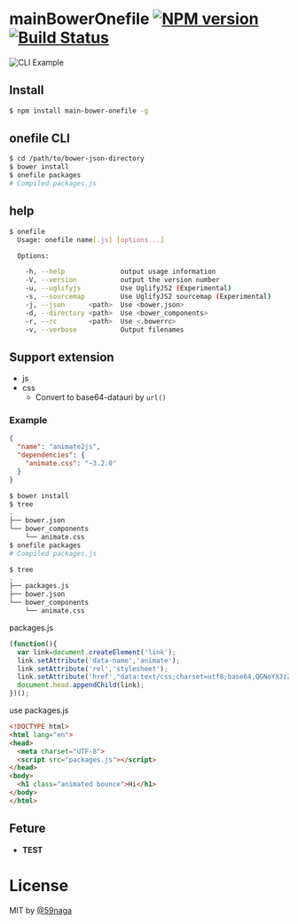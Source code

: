 # mainBowerOnefile [![NPM version][npm-image]][npm] [![Build Status][travis-image]][travis]

![CLI Example](https://qiita-image-store.s3.amazonaws.com/0/28576/f3e3b5a6-5053-7d93-9f72-df816e2bc9df.png)

## Install
```bash
$ npm install main-bower-onefile -g
```

## onefile CLI
```bash
$ cd /path/to/bower-json-directory
$ bower install
$ onefile packages
# Compiled packages.js
```

## help
```bash
$ onefile
  Usage: onefile name[.js] [options...]

  Options:

    -h, --help              output usage information
    -V, --version           output the version number
    -u, --uglifyjs          Use UglifyJS2 (Experimental)
    -s, --sourcemap         Use UglifyJS2 sourcemap (Experimental)
    -j, --json      <path>  Use <bower.json>
    -d, --directory <path>  Use <bower_components>
    -r, --rc        <path>  Use <.bowerrc>
    -v, --verbose           Output filenames
```

## Support extension
* js
* css
  * Convert to base64-datauri by `url()`

### Example
```json
{
  "name": "animate2js",
  "dependencies": {
    "animate.css": "~3.2.0"
  }
}
```

```bash
$ bower install
$ tree 
.
├── bower.json
└── bower_components
    └── animate.css
$ onefile packages
# Compiled packages.js

$ tree 
.
├── packages.js
├── bower.json
└── bower_components
    └── animate.css
```

packages.js
```js
(function(){
  var link=document.createElement('link');
  link.setAttribute('data-name','animate');
  link.setAttribute('rel','stylesheet');
  link.setAttribute('href',"data:text/css;charset=utf8;base64,QGNoYXJzZXQgIlVU..."
  document.head.appendChild(link);
})();
```

use packages.js
```html
<!DOCTYPE html>
<html lang="en">
<head>
  <meta charset="UTF-8">
  <script src="packages.js"></script>
</head>
<body>
  <h1 class="animated bounce">Hi</h1>
</body>
</html>
```

## Feture
* **TEST**

# License
MIT by [@59naga](https://twitter.com/horse_n_deer)

[npm-image]: https://badge.fury.io/js/main-bower-onefile.svg
[npm]: https://npmjs.org/package/main-bower-onefile
[travis-image]: https://travis-ci.org/59naga/main-bower-onefile.svg?branch=master
[travis]: https://travis-ci.org/59naga/main-bower-onefile
[depstat-image]: https://gemnasium.com/59naga/main-bower-onefile.svg
[depstat]: https://gemnasium.com/59naga/main-bower-onefile
